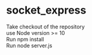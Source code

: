 # socket_express
Take checkout of the repository  
use Node version >= 10  
Run npm install  
Run node server.js   
